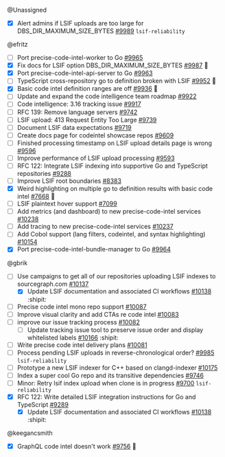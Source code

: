 
<!-- BEGIN ASSIGNEE: Unassigned -->
@Unassigned

- [x] Alert admins if LSIF uploads are too large for DBS_DIR_MAXIMUM_SIZE_BYTES [#9989](https://github.com/sourcegraph/sourcegraph/issues/9989) `lsif-reliability` 
<!-- END ASSIGNEE -->

<!-- BEGIN ASSIGNEE: efritz -->
@efritz

- [ ] Port precise-code-intel-worker to Go [#9965](https://github.com/sourcegraph/sourcegraph/issues/9965) 
- [x] Fix docs for LSIF option DBS_DIR_MAXIMUM_SIZE_BYTES [#9987](https://github.com/sourcegraph/sourcegraph/issues/9987) 🐛
- [x] Port precise-code-intel-api-server to Go [#9963](https://github.com/sourcegraph/sourcegraph/issues/9963) 
- [ ] TypeScript cross-repository go to definition broken with LSIF [#9952](https://github.com/sourcegraph/sourcegraph/issues/9952) 🐛
- [x] Basic code intel definition ranges are off [#9936](https://github.com/sourcegraph/sourcegraph/issues/9936) 🐛
- [ ] Update and expand the code intelligence team roadmap [#9922](https://github.com/sourcegraph/sourcegraph/issues/9922) 
- [ ] Code intelligence: 3.16 tracking issue [#9917](https://github.com/sourcegraph/sourcegraph/issues/9917) 
- [ ] RFC 139: Remove language servers [#9742](https://github.com/sourcegraph/sourcegraph/issues/9742) 
- [ ] LSIF upload: 413 Request Entity Too Large [#9739](https://github.com/sourcegraph/sourcegraph/issues/9739) 
- [ ] Document LSIF data expectations [#9719](https://github.com/sourcegraph/sourcegraph/issues/9719) 
- [ ] Create docs page for codeintel showcase repos [#9609](https://github.com/sourcegraph/sourcegraph/issues/9609) 
- [ ] Finished processing timestamp on LSIF upload details page is wrong [#9596](https://github.com/sourcegraph/sourcegraph/issues/9596) 
- [ ] Improve performance of LSIF upload processing [#9593](https://github.com/sourcegraph/sourcegraph/issues/9593) 
- [ ] RFC 122: Integrate LSIF indexing into supportive Go and TypeScript repositories [#9288](https://github.com/sourcegraph/sourcegraph/issues/9288) 
- [ ] Improve LSIF root boundaries [#8383](https://github.com/sourcegraph/sourcegraph/issues/8383) 
- [x] Weird highlighting on multiple go to definition results with basic code intel [#7668](https://github.com/sourcegraph/sourcegraph/issues/7668) 🐛
- [ ] LSIF plaintext hover support [#7099](https://github.com/sourcegraph/sourcegraph/issues/7099) 
- [ ] Add metrics (and dashboard) to new precise-code-intel services [#10238](https://github.com/sourcegraph/sourcegraph/issues/10238) 
- [ ] Add tracing to new precise-code-intel services [#10237](https://github.com/sourcegraph/sourcegraph/issues/10237) 
- [ ] Add Cobol support (lang filters, codeintel, and syntax highlighting) [#10154](https://github.com/sourcegraph/sourcegraph/issues/10154) 
- [x] Port precise-code-intel-bundle-manager to Go [#9964](https://github.com/sourcegraph/sourcegraph/issues/9964) 
<!-- END ASSIGNEE -->

<!-- BEGIN ASSIGNEE: gbrik -->
@gbrik

- [ ] Use campaigns to get all of our repositories uploading LSIF indexes to sourcegraph.com [#10137](https://github.com/sourcegraph/sourcegraph/issues/10137) 
  - [x] Update LSIF documentation and associated CI workflows [#10138](https://github.com/sourcegraph/sourcegraph/pull/10138) :shipit:
- [ ] Precise code intel mono repo support [#10087](https://github.com/sourcegraph/sourcegraph/issues/10087) 
- [ ] Improve visual clarity and add CTAs re code intel [#10083](https://github.com/sourcegraph/sourcegraph/issues/10083) 
- [ ] improve our issue tracking process [#10082](https://github.com/sourcegraph/sourcegraph/issues/10082) 
  - [ ] Update tracking issue tool to preserve issue order and display whitelisted labels [#10166](https://github.com/sourcegraph/sourcegraph/pull/10166) :shipit:
- [ ] Write precise code intel delivery plans [#10081](https://github.com/sourcegraph/sourcegraph/issues/10081) 
- [ ] Process pending LSIF uploads in reverse-chronological order? [#9985](https://github.com/sourcegraph/sourcegraph/issues/9985) `lsif-reliability` 
- [ ] Prototype a new LSIF indexer for C++ based on clangd-indexer [#10175](https://github.com/sourcegraph/sourcegraph/issues/10175) 
- [ ] Index a super cool Go repo and its transitive dependencies [#9746](https://github.com/sourcegraph/sourcegraph/issues/9746) 
- [ ] Minor: Retry lsif index upload when clone is in progress [#9700](https://github.com/sourcegraph/sourcegraph/issues/9700) `lsif-reliability` 
- [x] RFC 122: Write detailed LSIF integration instructions for Go and TypeScript [#9289](https://github.com/sourcegraph/sourcegraph/issues/9289) 
  - [x] Update LSIF documentation and associated CI workflows [#10138](https://github.com/sourcegraph/sourcegraph/pull/10138) :shipit:
<!-- END ASSIGNEE -->

<!-- BEGIN ASSIGNEE: keegancsmith -->
@keegancsmith

- [x] GraphQL code intel doesn't work [#9756](https://github.com/sourcegraph/sourcegraph/issues/9756) 🐛
<!-- END ASSIGNEE -->

